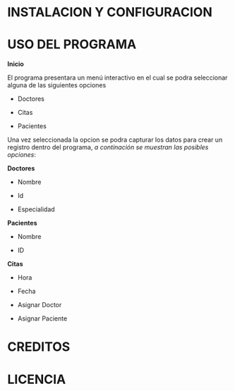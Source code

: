 # INSTALACION Y CONFIGURACION  



# USO DEL PROGRAMA

**Inicio**

El programa presentara un menú interactivo en el cual se podra seleccionar alguna de las siguientes opciones

- Doctores

- Citas

- Pacientes

Una vez seleccionada la opcion se podra capturar los datos para crear un registro dentro del programa, *a continación se muestran las posibles opciones*:

**Doctores**

- Nombre

- Id

- Especialidad

**Pacientes**

- Nombre

- ID

**Citas**

- Hora
- Fecha

- Asignar Doctor

- Asignar Paciente

# CREDITOS

# LICENCIA 

